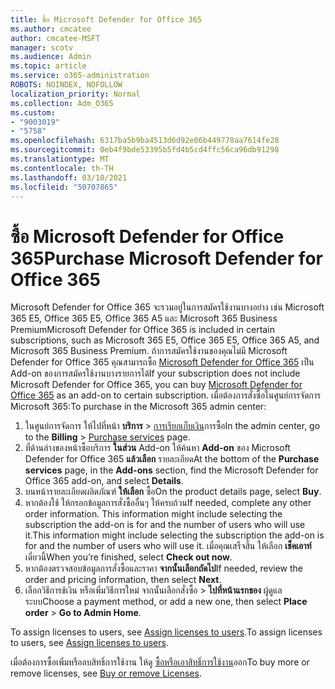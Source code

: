 ```yaml
---
title: ซื้อ Microsoft Defender for Office 365
ms.author: cmcatee
author: cmcatee-MSFT
manager: scotv
ms.audience: Admin
ms.topic: article
ms.service: o365-administration
ROBOTS: NOINDEX, NOFOLLOW
localization_priority: Normal
ms.collection: Adm_O365
ms.custom:
- "9003019"
- "5758"
ms.openlocfilehash: 6317ba5b9ba4513d6d92e06b449778aa7614fe28
ms.sourcegitcommit: 0eb4f9bde53395b5fd4b5cd4ffc56ca96db91298
ms.translationtype: MT
ms.contentlocale: th-TH
ms.lasthandoff: 03/10/2021
ms.locfileid: "50707865"
---
```

# <a name="purchase-microsoft-defender-for-office-365"></a><span data-ttu-id="86144-102">ซื้อ Microsoft Defender for Office 365</span><span class="sxs-lookup"><span data-stu-id="86144-102">Purchase Microsoft Defender for Office 365</span></span>

<span data-ttu-id="86144-103">Microsoft Defender for Office 365 จะรวมอยู่ในการสมัครใช้งานบางอย่าง เช่น Microsoft 365 E5, Office 365 E5, Office 365 A5 และ Microsoft 365 Business Premium</span><span class="sxs-lookup"><span data-stu-id="86144-103">Microsoft Defender for Office 365 is included in certain subscriptions, such as Microsoft 365 E5, Office 365 E5, Office 365 A5, and Microsoft 365 Business Premium.</span></span> <span data-ttu-id="86144-104">ถ้าการสมัครใช้งานของคุณไม่มี Microsoft Defender for Office 365 คุณสามารถซื้อ [Microsoft Defender for Office 365](https://docs.microsoft.com/microsoft-365/security/office-365-security/office-365-atp) เป็น Add-on ของการสมัครใช้งานบางรายการได้</span><span class="sxs-lookup"><span data-stu-id="86144-104">If your subscription does not include Microsoft Defender for Office 365, you can buy [Microsoft Defender for Office 365](https://docs.microsoft.com/microsoft-365/security/office-365-security/office-365-atp) as an add-on to certain subscription.</span></span> <span data-ttu-id="86144-105">เมื่อต้องการสั่งซื้อในศูนย์การจัดการ Microsoft 365:</span><span class="sxs-lookup"><span data-stu-id="86144-105">To purchase in the Microsoft 365 admin center:</span></span>

1. <span data-ttu-id="86144-106">ในศูนย์การจัดการ ให้ไปที่หน้า **บริการ**  >  [การเรียกเก็บเงิน](https://go.microsoft.com/fwlink/p/?linkid=868433)การซื้อ</span><span class="sxs-lookup"><span data-stu-id="86144-106">In the admin center, go to the **Billing** > [Purchase services](https://go.microsoft.com/fwlink/p/?linkid=868433) page.</span></span>
2. <span data-ttu-id="86144-107">ที่ด้านล่างของหน้าซื้อบริการ **ในส่วน** Add-on ให้ค้นหา **Add-on** ของ Microsoft Defender for Office 365 **แล้วเลือก** รายละเอียด</span><span class="sxs-lookup"><span data-stu-id="86144-107">At the bottom of the **Purchase services** page, in the **Add-ons** section, find the Microsoft Defender for Office 365 add-on, and select **Details**.</span></span>
3. <span data-ttu-id="86144-108">บนหน้ารายละเอียดผลิตภัณฑ์ **ให้เลือก** ซื้อ</span><span class="sxs-lookup"><span data-stu-id="86144-108">On the product details page, select **Buy**.</span></span>
4. <span data-ttu-id="86144-109">หากต้องใช้ ให้กรอกข้อมูลการสั่งซื้ออื่นๆ ให้ครบถ้วน</span><span class="sxs-lookup"><span data-stu-id="86144-109">If needed, complete any other order information.</span></span> <span data-ttu-id="86144-110">This information might include selecting the subscription the add-on is for and the number of users who will use it.</span><span class="sxs-lookup"><span data-stu-id="86144-110">This information might include selecting the subscription the add-on is for and the number of users who will use it.</span></span> <span data-ttu-id="86144-111">เมื่อคุณเสร็จสิ้น ให้เลือก **เช็คเอาท์** เดี๋ยวนี้</span><span class="sxs-lookup"><span data-stu-id="86144-111">When you’re finished, select **Check out now**.</span></span>
5. <span data-ttu-id="86144-112">หากต้องตรวจสอบข้อมูลการสั่งซื้อและราคา **จากนั้นเลือกถัดไป**</span><span class="sxs-lookup"><span data-stu-id="86144-112">If needed, review the order and pricing information, then select **Next**.</span></span>
6. <span data-ttu-id="86144-113">เลือกวิธีการช้เงิน หรือเพิ่มวิธีการใหม่ จากนั้นเลือกสั่งซื้อ  >  **ไปที่หน้าแรกของ** ผู้ดูแลระบบ</span><span class="sxs-lookup"><span data-stu-id="86144-113">Choose a payment method, or add a new one, then select **Place order** > **Go to Admin Home**.</span></span>

<span data-ttu-id="86144-114">To assign licenses to users, see [Assign licenses to users](https://docs.microsoft.com/microsoft-365/admin/manage/assign-licenses-to-users?view=o365-worldwide).</span><span class="sxs-lookup"><span data-stu-id="86144-114">To assign licenses to users, see [Assign licenses to users](https://docs.microsoft.com/microsoft-365/admin/manage/assign-licenses-to-users?view=o365-worldwide).</span></span>

<span data-ttu-id="86144-115">เมื่อต้องการซื้อเพิ่มหรือลบสิทธิ์การใช้งาน ให้ดู [ซื้อหรือเอาสิทธิ์การใช้งาน](https://docs.microsoft.com/microsoft-365/commerce/licenses/buy-licenses#buy-or-remove-licenses-for-your-business-subscription)ออก</span><span class="sxs-lookup"><span data-stu-id="86144-115">To buy more or remove licenses, see [Buy or remove Licenses](https://docs.microsoft.com/microsoft-365/commerce/licenses/buy-licenses#buy-or-remove-licenses-for-your-business-subscription).</span></span>